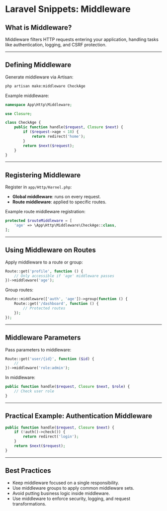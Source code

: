 # Laravel Snippets: Middleware

## What is Middleware?

Middleware filters HTTP requests entering your application, handling tasks like authentication, logging, and CSRF protection.

------

## Defining Middleware

Generate middleware via Artisan:

```bash
php artisan make:middleware CheckAge
```

Example middleware:

```php
namespace App\Http\Middleware;

use Closure;

class CheckAge {
    public function handle($request, Closure $next) {
        if ($request->age < 18) {
            return redirect('home');
        }
        return $next($request);
    }
}
```

------

## Registering Middleware

Register in `app/Http/Kernel.php`:

- **Global middleware**: runs on every request.
- **Route middleware**: applied to specific routes.

Example route middleware registration:

```php
protected $routeMiddleware = [
    'age' => \App\Http\Middleware\CheckAge::class,
];
```

------

## Using Middleware on Routes

Apply middleware to a route or group:

```php
Route::get('profile', function () {
    // Only accessible if 'age' middleware passes
})->middleware('age');
```

Group routes:

```php
Route::middleware(['auth', 'age'])->group(function () {
    Route::get('/dashboard', function () {
        // Protected routes
    });
});
```

------

## Middleware Parameters

Pass parameters to middleware:

```php
Route::get('user/{id}', function ($id) {
    //
})->middleware('role:admin');
```

In middleware:

```php
public function handle($request, Closure $next, $role) {
    // Check user role
}
```

------

## Practical Example: Authentication Middleware

```php
public function handle($request, Closure $next) {
    if (!auth()->check()) {
        return redirect('login');
    }
    return $next($request);
}
```

------

## Best Practices

- Keep middleware focused on a single responsibility.
- Use middleware groups to apply common middleware sets.
- Avoid putting business logic inside middleware.
- Use middleware to enforce security, logging, and request transformations.

